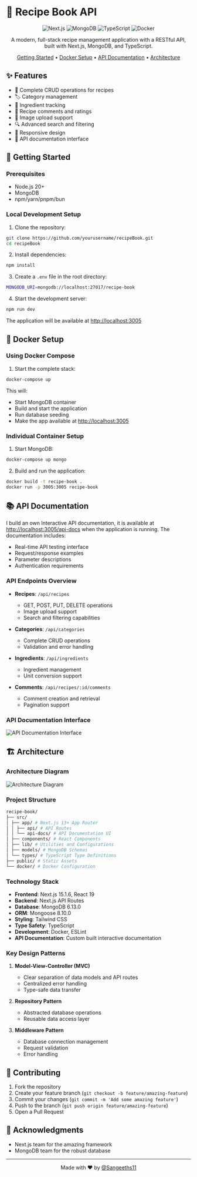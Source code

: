 # 🍳 Recipe Book API

<div align="center">

![Next.js](https://img.shields.io/badge/Next.js-15.1.6-black?style=for-the-badge&logo=next.js)
![MongoDB](https://img.shields.io/badge/MongoDB-6.13.0-green?style=for-the-badge&logo=mongodb)
![TypeScript](https://img.shields.io/badge/TypeScript-5.0-blue?style=for-the-badge&logo=typescript)
![Docker](https://img.shields.io/badge/Docker-Ready-2496ED?style=for-the-badge&logo=docker)

A modern, full-stack recipe management application with a RESTful API, built with Next.js, MongoDB, and TypeScript.

[Getting Started](#getting-started) •
[Docker Setup](#docker-setup) •
[API Documentation](#api-documentation) •
[Architecture](#architecture)

</div>

## ✨ Features

- 📝 Complete CRUD operations for recipes
- 🏷️ Category management
- 🥕 Ingredient tracking
- 💬 Recipe comments and ratings
- 📸 Image upload support
- 🔍 Advanced search and filtering
- 📱 Responsive design
- 🚀 API documentation interface

## 🚀 Getting Started

### Prerequisites

- Node.js 20+
- MongoDB
- npm/yarn/pnpm/bun

### Local Development Setup

1. Clone the repository:

```bash
git clone https://github.com/yourusername/recipeBook.git
cd recipeBook
```

2. Install dependencies:

```bash
npm install
```

3. Create a `.env` file in the root directory:

```bash
MONGODB_URI=mongodb://localhost:27017/recipe-book
```

4. Start the development server:

```bash
npm run dev
```

The application will be available at [http://localhost:3005](http://localhost:3005)

## 🐳 Docker Setup

### Using Docker Compose

1. Start the complete stack:

```bash
docker-compose up
```

This will:
- Start MongoDB container
- Build and start the application
- Run database seeding
- Make the app available at [http://localhost:3005](http://localhost:3005)

### Individual Container Setup

1. Start MongoDB:

```bash
docker-compose up mongo
```

2. Build and run the application:

```bash
docker build -t recipe-book .
docker run -p 3005:3005 recipe-book
```


## 📚 API Documentation

I build an own Interactive API documentation, it is available at [http://localhost:3005/api-docs](http://localhost:3005/api-docs) when the application is running. The documentation includes:

- Real-time API testing interface
- Request/response examples
- Parameter descriptions
- Authentication requirements

### API Endpoints Overview

- **Recipes**: `/api/recipes`
  - GET, POST, PUT, DELETE operations
  - Image upload support
  - Search and filtering capabilities

- **Categories**: `/api/categories`
  - Complete CRUD operations
  - Validation and error handling

- **Ingredients**: `/api/ingredients`
  - Ingredient management
  - Unit conversion support

- **Comments**: `/api/recipes/:id/comments`
  - Comment creation and retrieval
  - Pagination support

### API Documentation Interface

![API Documentation Interface](./gitimages/api-docs.png)

## 🏗️ Architecture

### Architecture Diagram

![Architecture Diagram](./gitimages/architecture-diagram.png)

### Project Structure

```bash
recipe-book/
├── src/
│ ├── app/ # Next.js 13+ App Router
│ │ ├── api/ # API Routes
│ │ └── api-docs/ # API Documentation UI
│ ├── components/ # React Components
│ ├── lib/ # Utilities and Configurations
│ ├── models/ # MongoDB Schemas
│ └── types/ # TypeScript Type Definitions
├── public/ # Static Assets
└── docker/ # Docker Configuration
```

### Technology Stack

- **Frontend**: Next.js 15.1.6, React 19
- **Backend**: Next.js API Routes
- **Database**: MongoDB 6.13.0
- **ORM**: Mongoose 8.10.0
- **Styling**: Tailwind CSS
- **Type Safety**: TypeScript
- **Development**: Docker, ESLint
- **API Documentation**: Custom built interactive documentation

### Key Design Patterns

1. **Model-View-Controller (MVC)**
   - Clear separation of data models and API routes
   - Centralized error handling
   - Type-safe data transfer

2. **Repository Pattern**
   - Abstracted database operations
   - Reusable data access layer

3. **Middleware Pattern**
   - Database connection management
   - Request validation
   - Error handling

## 🤝 Contributing

1. Fork the repository
2. Create your feature branch (`git checkout -b feature/amazing-feature`)
3. Commit your changes (`git commit -m 'Add some amazing feature'`)
4. Push to the branch (`git push origin feature/amazing-feature`)
5. Open a Pull Request


## 🙏 Acknowledgments

- Next.js team for the amazing framework
- MongoDB team for the robust database

---

<div align="center">

Made with ❤️ by [@Sangeeths11](https://github.com/Sangeeths11)

</div>

